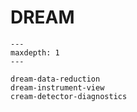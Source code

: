 # DREAM

```{toctree}
---
maxdepth: 1
---

dream-data-reduction
dream-instrument-view
cream-detector-diagnostics
```
